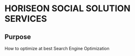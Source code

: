 <h1>HORISEON SOCIAL SOLUTION SERVICES</h1>

<h2>Purpose</h2>
<p>How to optimize at best Search Engine Optimization</p>
